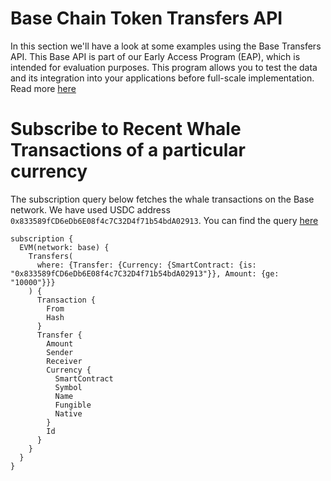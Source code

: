 # Base Chain Token Transfers API

<head>
<meta name="title" content="Base Transfers API"/>
<meta name="description" content="Get all historical & realtime transfers details for an address or a contract, capturing internal transfers, external transfers and token transfers."/>
<meta name="keywords" content="Base transfers api, Base transfers python api, Base transfers scan api, Base transfers api docs, transfers crypto api, transfers blockchain api, Base network api"/>
<meta name="robots" content="index, follow"/>
<meta http-equiv="Content-Type" content="text/html; charset=utf-8"/>
<meta name="language" content="English"/>

<!-- Open Graph / Facebook -->

<meta property="og:type" content="website" />
<meta
  property="og:title"
  content="Base Transfers API"
/>
<meta
  property="og:description"
  content="Get all historical & realtime transfers for an address or a contract, capturing internal transfers, external transfers and token transfers."
/>

<!-- Twitter -->

<meta property="twitter:card" content="summary_large_image" />
<meta property="twitter:title" content="Base Transfers API" />
<meta property="twitter:description" content="Get all historical & realtime transfers for an address or a contract, capturing internal transfers, external transfers and token transfers." />
</head>



In this section we'll have a look at some examples using the Base Transfers API.
This Base API is part of our Early Access Program (EAP), which is intended for evaluation purposes.
This program allows you to test the data and its integration into your applications before full-scale implementation. Read more [here](https://docs.bitquery.io/docs/graphql/dataset/EAP/)

# Subscribe to Recent Whale Transactions of a particular currency

The subscription query below fetches the whale transactions on the Base network. We have used USDC address `0x833589fCD6eDb6E08f4c7C32D4f71b54bdA02913`. You can find the query [here](https://ide.bitquery.io/Whale-transfers-of-USDC-on-base#)

```
subscription {
  EVM(network: base) {
    Transfers(
      where: {Transfer: {Currency: {SmartContract: {is: "0x833589fCD6eDb6E08f4c7C32D4f71b54bdA02913"}}, Amount: {ge: "10000"}}}
    ) {
      Transaction {
        From
        Hash
      }
      Transfer {
        Amount
        Sender
        Receiver
        Currency {
          SmartContract
          Symbol
          Name
          Fungible
          Native
        }
        Id
      }
    }
  }
}



```
